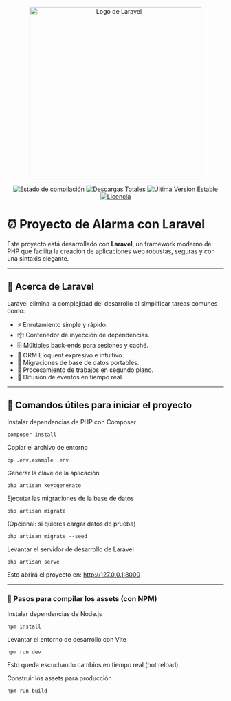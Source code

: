 <p align="center"><a href="https://laravel.com" target="_blank"><img src="https://raw.githubusercontent.com/laravel/art/master/logo-lockup/5%20SVG/2%20CMYK/1%20Full%20Color/laravel-logolockup-cmyk-red.svg" width="400" alt="Logo de Laravel"></a></p>

<p align="center">
<a href="https://github.com/laravel/framework/actions"><img src="https://github.com/laravel/framework/workflows/tests/badge.svg" alt="Estado de compilación"></a>
<a href="https://packagist.org/packages/laravel/framework"><img src="https://img.shields.io/packagist/dt/laravel/framework" alt="Descargas Totales"></a>
<a href="https://packagist.org/packages/laravel/framework"><img src="https://img.shields.io/packagist/v/laravel/framework" alt="Última Versión Estable"></a>
<a href="https://packagist.org/packages/laravel/framework"><img src="https://img.shields.io/packagist/l/laravel/framework" alt="Licencia"></a>
</p>

# ⏰ Proyecto de Alarma con Laravel

Este proyecto está desarrollado con **Laravel**, un framework moderno de PHP que facilita la creación de aplicaciones web robustas, seguras y con una sintaxis elegante.  

---

## 📖 Acerca de Laravel

Laravel elimina la complejidad del desarrollo al simplificar tareas comunes como:

- ⚡ Enrutamiento simple y rápido.  
- 📦 Contenedor de inyección de dependencias.  
- 🗄️ Múltiples back-ends para sesiones y caché.  
- 📝 ORM Eloquent expresivo e intuitivo.  
- 🔄 Migraciones de base de datos portables.  
- 🧵 Procesamiento de trabajos en segundo plano.  
- 📡 Difusión de eventos en tiempo real.  

---

## 🚀 Comandos útiles para iniciar el proyecto

Instalar dependencias de PHP con Composer
```
composer install
```

Copiar el archivo de entorno
```
cp .env.example .env
```

Generar la clave de la aplicación
```
php artisan key:generate
```

Ejecutar las migraciones de la base de datos
```
php artisan migrate
```

(Opcional: si quieres cargar datos de prueba)
```
php artisan migrate --seed
```

Levantar el servidor de desarrollo de Laravel
```
php artisan serve
```
Esto abrirá el proyecto en: http://127.0.0.1:8000

---

### 🔹 Pasos para compilar los assets (con NPM)

Instalar dependencias de Node.js
```
npm install
```

Levantar el entorno de desarrollo con Vite
```
npm run dev
```
Esto queda escuchando cambios en tiempo real (hot reload).

Construir los assets para producción
```
npm run build
```
